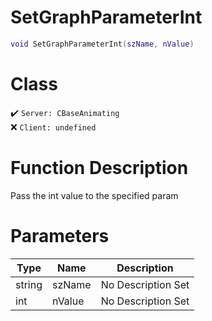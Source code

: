 # SetGraphParameterInt
```lua
void SetGraphParameterInt(szName, nValue)
```
# Class
✔️ `Server: CBaseAnimating`  
❌ `Client: undefined`  

# Function Description
Pass the int value to the specified param
# Parameters
Type|Name|Description
--|--|--
string|szName|No Description Set
int|nValue|No Description Set
